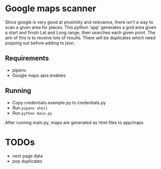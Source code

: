 # Google maps scanner
Since google is very good at proximity and relevance, there isn't a way to scan a given area for places.
This python 'app' generates a grid area given a start and finish Lat and Long range, then searches each given point.
The aim of this is to receive lots of results. There will be duplicates which need popping out before adding to json.

## Requirements
- pipenv
- Google maps apis enables

## Running
- Copy credentials.example.py to credentials.py
- Run ```pipenv shell```
- Run ```python main.py```

After running main.py, maps are generated as html files to app/maps

# TODOs
- next page data
- pop duplicates

